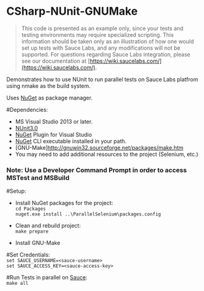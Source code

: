 
# CSharp-NUnit-GNUMake

>This code is presented as an example only, since your tests and testing environments may require specialized scripting. This information should be taken only as an
>illustration of how one would set up tests with Sauce Labs, and any modifications will not be supported. For questions regarding Sauce Labs integration, please see 
>our documentation at [https://wiki.saucelabs.com/](https://wiki.saucelabs.com/).


Demonstrates how to use NUnit to run parallel tests on Sauce Labs platfrom using nmake as the build system. 

Uses [NuGet](http://docs.nuget.org/) as package manager.

#Dependencies:

* MS Visual Studio 2013 or later.
* [NUnit3.0](https://www.nunit.org/)
* [NuGet](https://dist.nuget.org/index.html) Plugin for Visual Studio
* [NuGet](https://dist.nuget.org/index.html) CLI executable installed in your path.
* [GNU-Make]http://gnuwin32.sourceforge.net/packages/make.htm
* You may need to add additional resources to the project (Selenium, etc.)

### Note: Use a Developer Command Prompt in order to access MSTest and MSBuild

#Setup:

* Install NuGet packages for the project: <br>
```cd Packages```<br>
```nuget.exe install ..\ParallelSelenium\packages.config```<br>

* Clean and rebuild project:<br>
```make prepare```

* Install GNU-Make

#Set Credentials:<br>
```set SAUCE_USERNAME=<sauce-username>```<br>
```set SAUCE_ACCESS_KEY=<sauce-access-key>```

#Run Tests in parallel on [Sauce](https://saucelabs.com/beta/dashboard/tests):<br>
```make all``` <br>





